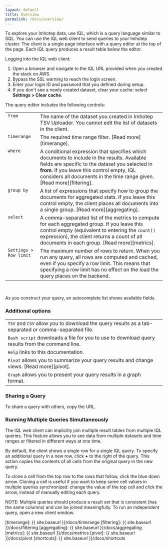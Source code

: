 ```yaml
---
layout: default
title: Overview
permalink: /docs/overview/
---
```


To explore your Imhotep data, use IQL, which is a query language similar to SQL. You can use the IQL web client to send queries to your Imhotep cluster. The client is a single page interface with a query editor at the top of the page. Each IQL query produces a result table below the editor.

Logging into the IQL web client:

1. Open a browser and navigate to the IQL URL provided when you created the stack on AWS. 
2. Bypass the SSL warning to reach the login screen.
3. Enter your login ID and password that you defined during setup.
4. If you don't see a newly created dataset, clear your cache: select **Settings > Clear cache**.

The query editor includes the following controls:
<table>
   <tr>
    <td valign="top"><code>from</code></td>
    <td valign="top">The name of the dataset you created in Imhotep TSV Uploader. You cannot edit the list of datasets in the client. </td></tr>
  <tr>
    <td valign="top"><code>timerange</code></td>
    <td valign="top">The required time range filter. [Read more][timerange]. </td></tr>
  <tr>
    <td valign="top"><code>where</code></td>
    <td valign="top">A conditional expression that specifies which documents to include in the results. Available fields are specific to the dataset you selected in <strong>from</strong>. If you leave this control empty, IQL considers all documents in the time range given. [Read more][filtering].  </td></tr>
  <tr>
    <td valign="top"><code>group by</code></td>
    <td valign="top">A list of expressions that specify how to group the documents for aggregated stats. If you leave this control empty, the client places all documents into a single group. [Read more][aggregating]. </td></tr>
  <tr>
    <td valign="top"><code>select</code></td>
    <td valign="top">A comma-separated list of the metrics to compute for each aggregated group. If you leave this control empty (equivalent to entering the <code>count()</code> expression), the client returns a count of all documents in each group. [Read more][metrics].</td></tr>
  <tr>
    <td valign="top"><code>Settings > Row limit</code></td>
    <td valign="top">The maximum number of rows to return. When you run any query, all rows are computed and cached, even if you specify a row limit. This means that specifying a row limit has no effect on the load the query places on the backend.</td></tr>
</table>
<br>

As you construct your query, an autocomplete list shows available fields.

### Additional options

| | |
| ---- | ----- |
| `TSV` and `CSV` allow you to download the query results as a tab-separated or comma-separated file. |
| `Bash script` downloads a file for you to use to download query results from the command line. |
| `Help` links to this documentation. |
| `Pivot` allows you to summarize your query results and change views. [Read more][pivot]. |
| `Graph` allows you to present your query results in a graph format. |

### Sharing a Query
To share a query with others, copy the URL.

### Running Multiple Queries Simultaneously
The IQL web client can implicitly join multiple result tables from multiple IQL queries. This feature allows you to see data from multiple datasets and time ranges or filtered in different ways at one time. 

By default, the client shows a single row for a single IQL query. To specify an additional query in a new row, click **+** to the right of the query. This action copies the contents of all cells from the original query in the new query. 

To clone a cell from the top row to the rows that follow, click the blue down arrow. Cloning a cell is useful if you want to keep some cell values in multiple queries synchronized: change the value of the top cell and click the arrow, instead of manually editing each query.

NOTE: Multiple queries should produce a result set that is consistent (has the same columns) and can be joined meaningfully. To run an independent query, open a new client window. 






[timerange]: {{ site.baseurl }}/docs/timerange
[filtering]: {{ site.baseurl }}/docs/filtering
[aggregating]: {{ site.baseurl }}/docs/aggregating
[metrics]: {{ site.baseurl }}/docs/metrics
[pivot]: {{ site.baseurl }}/docs/pivot
[shortcuts]: {{ site.baseurl }}/docs/shortcuts